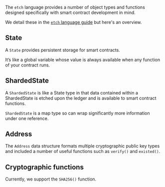 The `etch` language provides a number of object types and functions designed specifically with smart contract development in mind. 

We detail these in the <a href="../../etch-language/states" target=_blank>`etch` language guide</a> but here's an overview.


## State

A `State` provides persistent storage for smart contracts. 

It’s like a global variable whose value is always available when any function of your contract runs.


## ShardedState

A `ShardedState` is like a State type in that data contained within a ShardedState is etched upon the ledger and is available to smart contract functions.

`ShardedState` is a map type so can wrap significantly more information under one reference. 


## Address

The `Address` data structure formats multiple cryptographic public key types and included a number of useful functions such as `verify()` and `existed()`.



## Cryptographic functions

Currently, we support the `SHA256()` function.


<br/>
